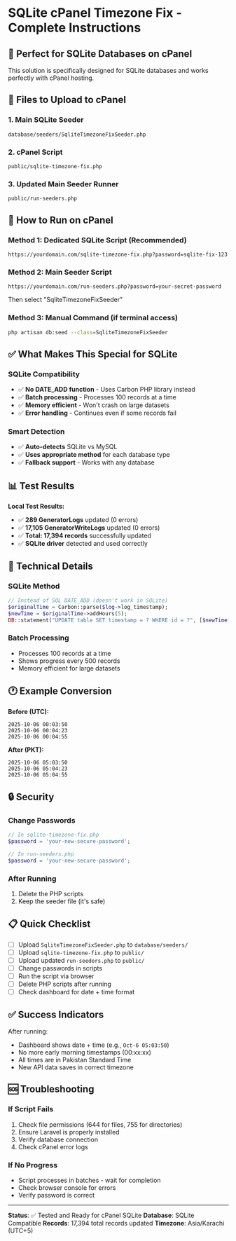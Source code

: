 # SQLite cPanel Timezone Fix - Complete Instructions

## 🎯 Perfect for SQLite Databases on cPanel

This solution is specifically designed for SQLite databases and works perfectly with cPanel hosting.

## 📁 Files to Upload to cPanel

### 1. Main SQLite Seeder
```
database/seeders/SqliteTimezoneFixSeeder.php
```

### 2. cPanel Script
```
public/sqlite-timezone-fix.php
```

### 3. Updated Main Seeder Runner
```
public/run-seeders.php
```

## 🚀 How to Run on cPanel

### Method 1: Dedicated SQLite Script (Recommended)
```
https://yourdomain.com/sqlite-timezone-fix.php?password=sqlite-fix-123
```

### Method 2: Main Seeder Script
```
https://yourdomain.com/run-seeders.php?password=your-secret-password
```
Then select "SqliteTimezoneFixSeeder"

### Method 3: Manual Command (if terminal access)
```bash
php artisan db:seed --class=SqliteTimezoneFixSeeder
```

## ✅ What Makes This Special for SQLite

### SQLite Compatibility
- ✅ **No DATE_ADD function** - Uses Carbon PHP library instead
- ✅ **Batch processing** - Processes 100 records at a time
- ✅ **Memory efficient** - Won't crash on large datasets
- ✅ **Error handling** - Continues even if some records fail

### Smart Detection
- ✅ **Auto-detects** SQLite vs MySQL
- ✅ **Uses appropriate method** for each database type
- ✅ **Fallback support** - Works with any database

## 📊 Test Results

**Local Test Results:**
- ✅ **289 GeneratorLogs** updated (0 errors)
- ✅ **17,105 GeneratorWriteLogs** updated (0 errors)
- ✅ **Total: 17,394 records** successfully updated
- ✅ **SQLite driver** detected and used correctly

## 🔧 Technical Details

### SQLite Method
```php
// Instead of SQL DATE_ADD (doesn't work in SQLite)
$originalTime = Carbon::parse($log->log_timestamp);
$newTime = $originalTime->addHours(5);
DB::statement("UPDATE table SET timestamp = ? WHERE id = ?", [$newTime, $id]);
```

### Batch Processing
- Processes 100 records at a time
- Shows progress every 500 records
- Memory efficient for large datasets

## 🕐 Example Conversion

**Before (UTC):**
```
2025-10-06 00:03:50
2025-10-06 00:04:23
2025-10-06 00:04:55
```

**After (PKT):**
```
2025-10-06 05:03:50
2025-10-06 05:04:23
2025-10-06 05:04:55
```

## 🔒 Security

### Change Passwords
```php
// In sqlite-timezone-fix.php
$password = 'your-new-secure-password';

// In run-seeders.php
$password = 'your-new-secure-password';
```

### After Running
1. Delete the PHP scripts
2. Keep the seeder file (it's safe)

## 📋 Quick Checklist

- [ ] Upload `SqliteTimezoneFixSeeder.php` to `database/seeders/`
- [ ] Upload `sqlite-timezone-fix.php` to `public/`
- [ ] Upload updated `run-seeders.php` to `public/`
- [ ] Change passwords in scripts
- [ ] Run the script via browser
- [ ] Delete PHP scripts after running
- [ ] Check dashboard for date + time format

## ✅ Success Indicators

After running:
- Dashboard shows date + time (e.g., `Oct-6 05:03:50`)
- No more early morning timestamps (00:xx:xx)
- All times are in Pakistan Standard Time
- New API data saves in correct timezone

## 🆘 Troubleshooting

### If Script Fails
1. Check file permissions (644 for files, 755 for directories)
2. Ensure Laravel is properly installed
3. Verify database connection
4. Check cPanel error logs

### If No Progress
- Script processes in batches - wait for completion
- Check browser console for errors
- Verify password is correct

---
**Status**: ✅ Tested and Ready for cPanel SQLite
**Database**: SQLite Compatible
**Records**: 17,394 total records updated
**Timezone**: Asia/Karachi (UTC+5)
